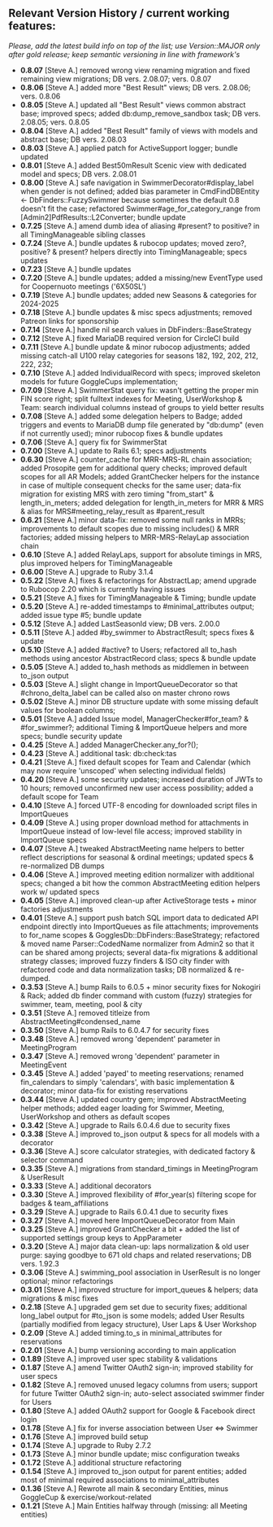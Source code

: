 ## Relevant Version History / current working features:

_Please, add the latest build info on top of the list; use Version::MAJOR only after gold release; keep semantic versioning in line with framework's_

- **0.8.07** [Steve A.] removed wrong view renaming migration and fixed remaining view migrations; DB vers. 2.08.07; vers. 0.8.07
- **0.8.06** [Steve A.] added more "Best Result" views; DB vers. 2.08.06; vers. 0.8.06
- **0.8.05** [Steve A.] updated all "Best Result" views common abstract base; improved specs; added db:dump_remove_sandbox task; DB vers. 2.08.05; vers. 0.8.05
- **0.8.04** [Steve A.] added "Best Result" family of views with models and abstract base; DB vers. 2.08.03
- **0.8.03** [Steve A.] applied patch for ActiveSupport logger; bundle updated
- **0.8.01** [Steve A.] added Best50mResult Scenic view with dedicated model and specs; DB vers. 2.08.01
- **0.8.00** [Steve A.] safe navigation in SwimmerDecorator#display_label when gender is not defined; added bias parameter in CmdFindDBEntity <- DbFinders::FuzzySwimmer because sometimes the default 0.8 doesn't fit the case; refactored Swimmer#age_for_category_range from [Admin2]PdfResults::L2Converter; bundle update
- **0.7.25** [Steve A.] amend dumb idea of aliasing #present? to positive? in all TimingManageable sibling classes
- **0.7.24** [Steve A.] bundle updates & rubocop updates; moved zero?, positive? & present? helpers directly into TimingManageable; specs updates
- **0.7.23** [Steve A.] bundle updates
- **0.7.20** [Steve A.] bundle updates; added a missing/new EventType used for Coopernuoto meetings ('6X50SL')
- **0.7.19** [Steve A.] bundle updates; added new Seasons & categories for 2024-2025
- **0.7.18** [Steve A.] bundle updates & misc specs adjustments; removed Patreon links for sponsorship
- **0.7.14** [Steve A.] handle nil search values in DbFinders::BaseStrategy
- **0.7.12** [Steve A.] fixed MariaDB required version for CircleCI build
- **0.7.11** [Steve A.] bundle update & minor rubocop adjustments; added missing catch-all U100 relay categories for seasons 182, 192, 202, 212, 222, 232;
- **0.7.10** [Steve A.] added IndividualRecord with specs; improved skeleton models for future GoggleCups implementation;
- **0.7.09** [Steve A.] SwimmerStat query fix: wasn't getting the proper min FIN score right; split fulltext indexes for Meeting, UserWorkshop & Team: search individual columns instead of groups to yield better results
- **0.7.08** [Steve A.] added some delegation helpers to Badge; added triggers and events to MariaDB dump file generated by "db:dump" (even if not currently used); minor rubocop fixes & bundle updates
- **0.7.06** [Steve A.] query fix for SwimmerStat
- **0.7.00** [Steve A.] update to Rails 6.1; specs adjustments
- **0.6.30** [Steve A.] counter_cache for MRR-MRS-RL chain association; added Prosopite gem for additional query checks; improved default scopes for all AR Models; added GrantChecker helpers for the instance in case of multiple consequent checks for the same user; data-fix migration for existing MRS with zero timing "from_start" & length_in_meters; added delegation for length_in_meters for MRR & MRS & alias for MRS#meeting_relay_result as #parent_result
- **0.6.21** [Steve A.] minor data-fix: removed some null ranks in MRRs; improvements to default scopes due to missing includes() & MRR factories; added missing helpers to MRR-MRS-RelayLap association chain
- **0.6.10** [Steve A.] added RelayLaps, support for absolute timings in MRS, plus improved helpers for TimingManageable
- **0.6.00** [Steve A.] upgrade to Ruby 3.1.4
- **0.5.22** [Steve A.] fixes & refactorings for AbstractLap; amend upgrade to Rubocop 2.20 which is currently having issues
- **0.5.21** [Steve A.] fixes for TimingManageable & Timing; bundle update
- **0.5.20** [Steve A.] re-added timestamps to #minimal_attributes output; added issue type #5; bundle update
- **0.5.12** [Steve A.] added LastSeasonId view; DB vers. 2.00.0
- **0.5.11** [Steve A.] added #by_swimmer to AbstractResult; specs fixes & update
- **0.5.10** [Steve A.] added #active? to Users; refactored all to_hash methods using ancestor AbstractRecord class; specs & bundle update
- **0.5.05** [Steve A.] added to_hash methods as middlemen in between to_json output
- **0.5.03** [Steve A.] slight change in ImportQueueDecorator so that #chrono_delta_label can be called also on master chrono rows
- **0.5.02** [Steve A.] minor DB structure update with some missing default values for boolean columns;
- **0.5.01** [Steve A.] added Issue model, ManagerChecker#for_team? & #for_swimmer?; additional Timing & ImportQueue helpers and more specs; bundle security update
- **0.4.25** [Steve A.] added ManagerChecker.any_for?();
- **0.4.23** [Steve A.] additional task: db:check:tas
- **0.4.21** [Steve A.] fixed default scopes for Team and Calendar (which may now require 'unscoped' when selecting individual fields)
- **0.4.20** [Steve A.] some security updates; increased duration of JWTs to 10 hours; removed unconfirmed new user access possibility; added a default scope for Team
- **0.4.10** [Steve A.] forced UTF-8 encoding for downloaded script files in ImportQueues
- **0.4.09** [Steve A.] using proper download method for attachments in ImportQueue instead of low-level file access; improved stability in ImportQueue specs
- **0.4.07** [Steve A.] tweaked AbstractMeeting name helpers to better reflect descriptions for seasonal & ordinal meetings; updated specs & re-normalized DB dumps
- **0.4.06** [Steve A.] improved meeting edition normalizer with additional specs; changed a bit how the common AbstractMeeting edition helpers work w/ updated specs
- **0.4.05** [Steve A.] improved clean-up after ActiveStorage tests + minor factories adjustments
- **0.4.01** [Steve A.] support push batch SQL import data to dedicated API endpoint directly into ImportQueues as file attachments; improvements to for_name scopes & GogglesDb::DbFinders::BaseStrategy; refactored & moved name Parser::CodedName normalizer from Admin2 so that it can be shared among projects; several data-fix migrations & additional strategy classes; improved fuzzy finders & ISO city finder with refactored code and data normalization tasks; DB normalized & re-dumped.
- **0.3.53** [Steve A.] bump Rails to 6.0.5 + minor security fixes for Nokogiri & Rack; added db finder command with custom (fuzzy) strategies for swimmer, team, meeting, pool & city
- **0.3.51** [Steve A.] removed titleize from AbstractMeeting#condensed_name
- **0.3.50** [Steve A.] bump Rails to 6.0.4.7 for security fixes
- **0.3.48** [Steve A.] removed wrong 'dependent' parameter in MeetingProgram
- **0.3.47** [Steve A.] removed wrong 'dependent' parameter in MeetingEvent
- **0.3.45** [Steve A.] added 'payed' to meeting reservations; renamed fin_calendars to simply 'calendars', with basic implementation & decorator; minor data-fix for existing reservations
- **0.3.44** [Steve A.] updated country gem; improved AbstractMeeting helper methods; added eager loading for Swimmer, Meeting, UserWorkshop and others as default scopes
- **0.3.42** [Steve A.] upgrade to Rails 6.0.4.6 due to security fixes
- **0.3.38** [Steve A.] improved to_json output & specs for all models with a decorator
- **0.3.36** [Steve A.] score calculator strategies, with dedicated factory & selector command
- **0.3.35** [Steve A.] migrations from standard_timings in MeetingProgram & UserResult
- **0.3.33** [Steve A.] additional decorators
- **0.3.30** [Steve A.] improved flexibility of #for_year(s) filtering scope for badges & team_affiliations
- **0.3.29** [Steve A.] upgrade to Rails 6.0.4.1 due to security fixes
- **0.3.27** [Steve A.] moved here ImportQueueDecorator from Main
- **0.3.25** [Steve A.] improved GrantChecker a bit + added the list of supported settings group keys to AppParameter
- **0.3.20** [Steve A.] major data clean-up: laps normalization & old user purge: saying goodbye to 671 old chaps and related reservations; DB vers. 1.92.3
- **0.3.06** [Steve A.] swimming_pool association in UserResult is no longer optional; minor refactorings
- **0.3.01** [Steve A.] improved structure for import_queues & helpers; data migrations & misc fixes
- **0.2.18** [Steve A.] upgraded gem set due to security fixes; additional long_label output for #to_json is some models; added User Results (partially modified from legacy structure), User Laps & User Workshop
- **0.2.09** [Steve A.] added timing.to_s in minimal_attributes for reservations
- **0.2.01** [Steve A.] bump versioning according to main application
- **0.1.89** [Steve A.] improved user spec stability & validations
- **0.1.87** [Steve A.] amend Twitter OAuth2 sign-in; improved stability for user specs
- **0.1.82** [Steve A.] removed unused legacy columns from users; support for future Twitter OAuth2 sign-in; auto-select associated swimmer finder for Users
- **0.1.80** [Steve A.] added OAuth2 support for Google & Facebook direct login
- **0.1.78** [Steve A.] fix for inverse association between User <=> Swimmer
- **0.1.76** [Steve A.] improved build setup
- **0.1.74** [Steve A.] upgrade to Ruby 2.7.2
- **0.1.73** [Steve A.] minor bundle update; misc configuration tweaks
- **0.1.72** [Steve A.] additional structure refactoring
- **0.1.54** [Steve A.] improved to_json output for parent entities; added most of minimal required associations to minimal_attributes
- **0.1.36** [Steve A.] Rewrote all main & secondary Entities, minus GoggleCup & exercise/workout-related
- **0.1.21** [Steve A.] Main Entities halfway through (missing: all Meeting entities)
